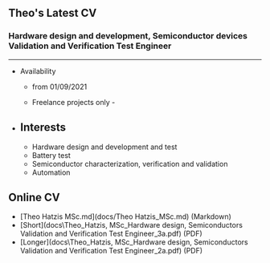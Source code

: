 ## Theo's Latest CV 

### Hardware design and development, Semiconductor devices Validation and Verification Test Engineer
----------------------------------------

- Availability

  - from 01/09/2021

  - Freelance projects only - 

    

- ## Interests

  	* Hardware design and development and test
  	* Battery test 
  	* Semiconductor characterization, verification and validation
  	* Automation  

  


## Online  CV

* [Theo Hatzis MSc.md](docs/Theo Hatzis_MSc.md)  (Markdown)
* [Short](docs\Theo_Hatzis, MSc_Hardware design, Semiconductors Validation and Verification Test Engineer_3a.pdf) (PDF)
* [Longer](docs\Theo_Hatzis, MSc_Hardware design, Semiconductors Validation and Verification Test Engineer_2a.pdf) (PDF)

